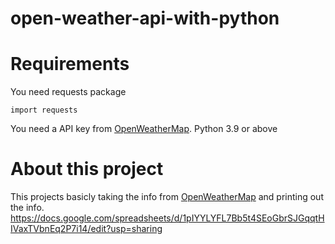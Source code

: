 # open-weather-api-with-python
# Requirements
You need requests package
```
import requests
```
You need a API key from [OpenWeatherMap](https://api.openweathermap.org).
Python 3.9 or above
# About this project
This projects basicly taking the info from [OpenWeatherMap](https://api.openweathermap.org) and printing out the info.
https://docs.google.com/spreadsheets/d/1pIYYLYFL7Bb5t4SEoGbrSJGqqtHIVaxTVbnEq2P7i14/edit?usp=sharing
